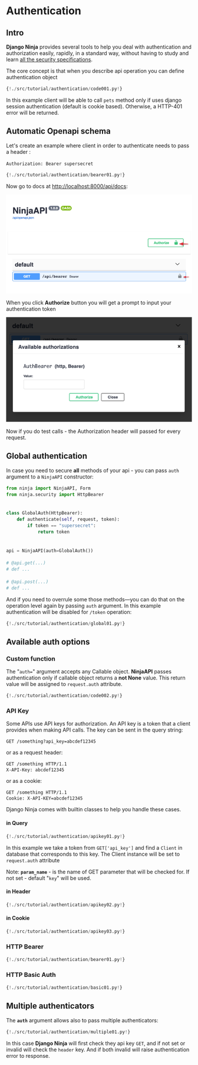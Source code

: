 # Authentication

## Intro

**Django Ninja** provides several tools to help you deal with authentication and authorization easily, rapidly, in a standard way, without having to study and learn <a href="https://swagger.io/docs/specification/authentication/" target="_blank">all the security specifications</a>.

The core concept is that when you describe api operation you can define authentication object

```Python hl_lines="2 7"
{!./src/tutorial/authentication/code001.py!}
```

In this example client will be able to call `pets` method only if uses django session authentication (default is cookie based). Otherwise, a HTTP-401 error will be returned.

## Automatic Openapi schema

Let's create an example where client in order to authenticate needs to pass a header :

`Authorization: Bearer supersecret`

```Python hl_lines="4 5 6 7 10"
{!./src/tutorial/authentication/bearer01.py!}
```

Now go to docs at <a href="http://localhost:8000/api/docs" target="_blank">http://localhost:8000/api/docs</a>:


![Swagger UI Auth](../img/auth-swagger-ui.png)

When you click **Authorize** button you will get a prompt to input your authentication token

![Swagger UI Auth](../img/auth-swagger-ui-prompt.png)

Now if you do test calls - the Authorization header will passed for every request.


## Global authentication 

In case you need to secure **all** methods of your api - you can pass `auth` argument to a `NinjaAPI` constructor:


```Python hl_lines="11 19"
from ninja import NinjaAPI, Form
from ninja.security import HttpBearer


class GlobalAuth(HttpBearer):
    def authenticate(self, request, token):
        if token == "supersecret":
            return token


api = NinjaAPI(auth=GlobalAuth())

# @api.get(...)
# def ...

# @api.post(...)
# def ...
```

And if you need to overrule some those methods—you can do that on the operation level again by passing `auth` argument. In this example authentication will be disabled for `/token` operation:

```Python hl_lines="19"
{!./src/tutorial/authentication/global01.py!}
```

## Available auth options

### Custom function


The "`auth=`" argument accepts any Callable object. **NinjaAPI** passes authentication only if callable object returns a **not None** value. This return value will be assigned to `request.auth` attribute.

```Python hl_lines="1 2 3 6"
{!./src/tutorial/authentication/code002.py!}
```


### API Key

Some APIs use API keys for authorization. An API key is a token that a client provides when making API calls. The key can be sent in the query string:
```
GET /something?api_key=abcdef12345
```

or as a request header:

```
GET /something HTTP/1.1
X-API-Key: abcdef12345
```

or as a cookie:

```
GET /something HTTP/1.1
Cookie: X-API-KEY=abcdef12345
```

Django Ninja comes with builtin classes to help you handle these cases.


#### in Query

```Python hl_lines="1 2 5 6 7 8 9 10 11 12"
{!./src/tutorial/authentication/apikey01.py!}
```

In this example we take a token from `GET['api_key']` and find a `Client` in database that corresponds to this key. The Client instance will be set to `request.auth` attribute

Note: **`param_name`** - is the name of GET parameter that will be checked for. If not set - default "`key`" will be used.


#### in Header

```Python hl_lines="1 4"
{!./src/tutorial/authentication/apikey02.py!}
```

#### in Cookie

```Python hl_lines="1 4"
{!./src/tutorial/authentication/apikey03.py!}
```



### HTTP Bearer

```Python hl_lines="1 4 5 6 7"
{!./src/tutorial/authentication/bearer01.py!}
```

### HTTP Basic Auth

```Python hl_lines="1 4 5 6 7"
{!./src/tutorial/authentication/basic01.py!}
```


## Multiple authenticators

The **`auth`** argument allows also to pass multiple authenticators:

```Python hl_lines="18"
{!./src/tutorial/authentication/multiple01.py!}
```

In this case **Django Ninja** will first check they api key `GET`, and if not set or invalid will check the `header` key. And if both invalid will raise authentication error to response.


